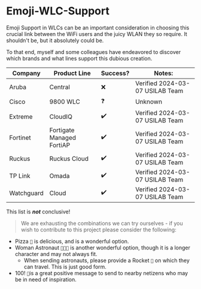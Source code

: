 # Emoji-WLC-Support
Emoji Support in WLCs can be an important consideration in choosing this crucial link between the WiFi users and the juicy WLAN they so require.  It shouldn't be, but it absolutely could be.

To that end, myself and some colleagues have endeavored to discover which brands and what lines support this dubious creation.

| Company    | Product Line              | Success? | Notes:                          |
| ---------- | ------------------------- | -------- | ------------------------------- |
| Aruba      | Central                   | ❌        | Verified 2024-03-07 USILAB Team |
| Cisco      | 9800 WLC                  | ❓        | Unknown                         |
| Extreme    | CloudIQ                   | ✔️        | Verified 2024-03-07 USILAB Team |
| Fortinet   | Fortigate Managed FortiAP | ✔️        | Verified 2024-03-07 USILAB Team |
| Ruckus     | Ruckus Cloud              | ✔️        | Verified 2024-03-07 USILAB Team |
| TP Link    | Omada                     | ✔️        | Verified 2024-03-07 USILAB Team |
| Watchguard | Cloud                     | ✔️        | Verified 2024-03-07 USILAB Team |

This list is ***not*** conclusive!

> We are exhausting the combinations we can try ourselves - if you wish to contribute to this project please consider the following:

- Pizza `🍕` is delicious, and is a wonderful option.
- Woman Astronaut `👩🏽‍🚀` is another wonderful option, though it is a longer character and may not always fit.
  - When sending astronauts, please provide a Rocket `🚀` on which they can travel.  This is just good form.
- 100! `💯`is a great positive message to send to nearby netizens who may be in need of inspiration.
